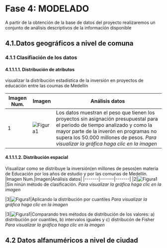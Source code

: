 # Fase 4: MODELADO

A partir de la obtención de la base de datos del proyecto realizaremos un conjunto de análisis descriptivos de la información disponible

## 4.1.Datos geográficos a nivel de comuna
### 4.1.1 Clasifiación de los datos
#### 4.1.1.1.1. Distribución de atributos
visualizar la distribución estadística de la inversión en proyectos de educación entre las coumas de Medellín

|Imagen Num.|Imagen|Análisis datos|
|-------|-------|-------|
|1|![Figura1](https://user-images.githubusercontent.com/45660997/68547769-6367d580-03b3-11ea-9d7f-ffcea615effe.PNG)|Los datos muestran el peso que tienen los proyectos sin asignación presupuestal para el periodo de tiempo analizado y como la mayor parte de la inverón en programas no supera los 50.000 millones de pesos. *Para visualizar la gráfica haga clic en la imagen* 

#### 4.1.1.1.2. Distribución espacial
Visualizar como se distribuye la inversión(en millones de pesos)en materia de Educación por los años de estudio y por las comunas de Medellín.
|Imagen Num.|Imagen|Análisis datos|
|-------|-------|-------|
|2|![Figura1](https://user-images.githubusercontent.com/45660997/68547769-6367d580-03b3-11ea-9d7f-ffcea615effe.PNG)|Sin ninún método de clasificación. *Para visualizar la gráfica haga clic en la imagen*

|3|![Figura1](https://user-images.githubusercontent.com/45660997/68547769-6367d580-03b3-11ea-9d7f-ffcea615effe.PNG)|Aplicando la distribución por cuantiles *Para visualizar la gráfica haga clic en la imagen*

|3|![Figura1](https://user-images.githubusercontent.com/45660997/68547769-6367d580-03b3-11ea-9d7f-ffcea615effe.PNG)|Comparando tres métodos de distribución de los valores: a) distribución por cuantiles, b) intervalos iguales y c) distribucón de Fisher *Para visualizar la gráfica haga clic en la imagen*

## 4.2 Datos alfanuméricos a nivel de ciudad

